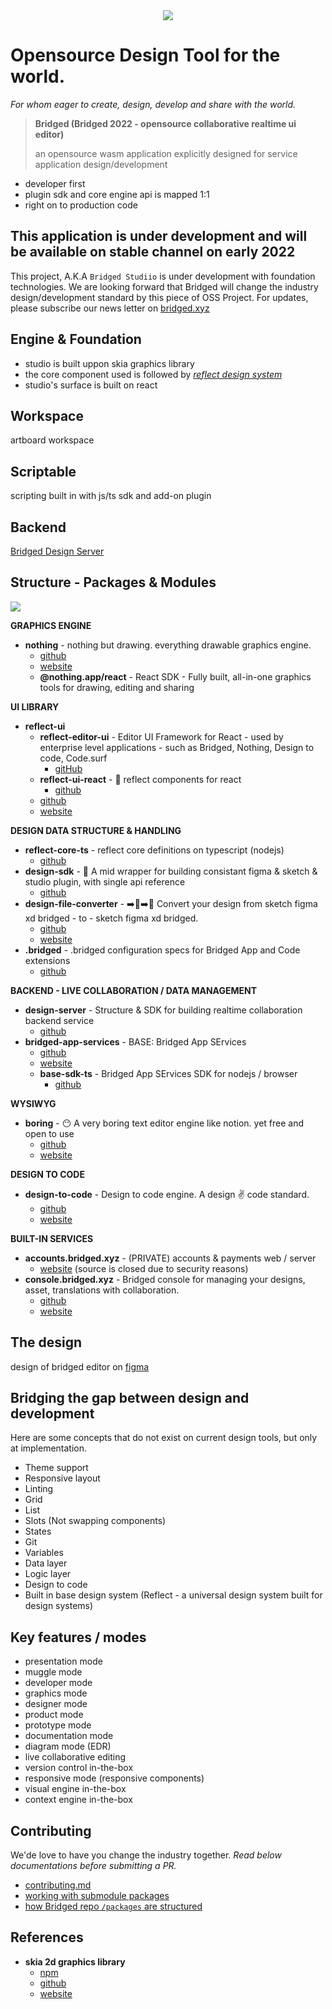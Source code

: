 <div style="text-align:center"><img src="./branding/bridged-2020-type-logo.png"/></div>



# Opensource Design Tool for the world.
*For whom eager to create, design, develop and share with the world.*

> **Bridged (Bridged 2022 - opensource collaborative realtime ui editor)**
> 
> an opensource wasm application explicitly designed for service application design/development

- developer first
- plugin sdk and core engine api is mapped 1:1
- right on to production code

## This application is under development and will be available on stable channel on early 2022

This project, A.K.A `Bridged Studiio` is under development with foundation technologies. We are looking forward that Bridged will change the industry design/development standard by this piece of OSS Project. For updates, please subscribe our news letter on [bridged.xyz](https://bridged.xyz)

## Engine & Foundation

- studio is built uppon skia graphics library
- the core component used is followed by _[reflect design system](https://github.com/bridgedxyz/reflect.bridged.xyz)_
- studio's surface is built on react



## Workspace

artboard workspace

## Scriptable

scripting built in with js/ts sdk and add-on plugin



## Backend

[Bridged Design Server](https://github.com/bridgedxyz/design-server)



## Structure - Packages & Modules

![](./branding/project-maps.png)

**GRAPHICS ENGINE**

- **nothing** - nothing but drawing. everything drawable graphics engine.
  - [github](https://github.com/bridgedxyz/nothing)
  - [website](https://nothing.app/)
  - **@nothing.app/react** - React SDK - Fully built, all-in-one graphics tools for drawing, editing and sharing

**UI LIBRARY**

- **reflect-ui**
  - **reflect-editor-ui** - Editor UI Framework for React - used by enterprise level applications - such as Bridged, Nothing, Design to code, Code.surf
    - [gitHub](https://github.com/bridgedxyz/reflect-editor-ui)
  - **reflect-ui-react** - 🌊 reflect components for react
    - [github](github.com/bridgedxyz/reflect-ui-react)
  - [github](https://github.com/reflect-ui)
  - [website](https://reflect-ui.com)

**DESIGN DATA STRUCTURE & HANDLING**

- **reflect-core-ts** - reflect core definitions on typescript (nodejs)
  - [github](https://github.com/bridgedxyz/reflect-core-ts)
- **design-sdk** - 🎨 A mid wrapper for building consistant figma & sketch & studio plugin, with single api reference
  - [github](github.com/bridgedxyz/design-sdk)
- **design-file-converter** - ➡️🎨➡️🎨 Convert your design from sketch figma xd bridged - to - sketch figma xd bridged.
  - [github](https://github.com/bridgedxyz/design-file-converter)
  - [website](https://bridged.xyz/convert-design)
- **.bridged** - .bridged configuration specs for Bridged App and Code extensions
  - [github](https://github.com/bridgedxyz/.bridged)

**BACKEND - LIVE COLLABORATION / DATA MANAGEMENT**

- **design-server** - Structure & SDK for building realtime collaboration backend service
  - [github](https://github.com/bridgedxyz/design-server)
- **bridged-app-services** - BASE: Bridged App SErvices
  - [github](https://github.com/bridgedxyz/bridged-app-services)
  - [website](https://bridged.cc)
  - **base-sdk-ts** - Bridged App SErvices SDK for nodejs / browser
    - [github](https://github.com/bridgedxyz/base-sdk-ts)

**WYSIWYG**

* **boring** - 😶 A very boring text editor engine like notion. yet free and open to use
  * [github](https://github.com/bridgedxyz/boring)
  * [website](https://boring.so/)

**DESIGN TO CODE**

- **design-to-code** - Design to code engine. A design ✌️ code standard.
  - [github](https://github.com/bridgedxyz/design-to-code/)
  - [website](https://designto.codes/)

**BUILT-IN SERVICES**

* **accounts.bridged.xyz** - (PRIVATE) accounts & payments web / server
  * [website](https://accounts.bridged.xyz) (source is closed due to security reasons)
* **console.bridged.xyz** - Bridged console for managing your designs, asset, translations with collaboration.
  * [github](https://github.com/bridgedxyz/console.bridged.xyz)
  * [website](https://console.bridged.xyz)



## The design

design of bridged editor on [figma](https://www.figma.com/file/Y0Gh77AqBoHH7dG1GtK3xF/bridged?node-id=0%3A1)


## Bridging the gap between design and development
Here are some concepts that do not exist on current design tools, but only at implementation.
- Theme support
- Responsive layout
- Linting
- Grid
- List
- Slots (Not swapping components)
- States
- Git
- Variables
- Data layer
- Logic layer
- Design to code
- Built in base design system (Reflect - a universal design system built for design systems)


## Key features / modes

- presentation mode
- muggle mode
- developer mode
- graphics mode
- designer mode
- product mode
- prototype mode
- documentation mode
- diagram mode (EDR)
- live collaborative editing
- version control in-the-box
- responsive mode (responsive components)
- visual engine in-the-box
- context engine in-the-box

## Contributing

We'de love to have you change the industry together. _Read below documentations before submitting a PR._

- [contributing.md](./CONTRIBUTING.md)
- [working with submodule packages](https://github.com/bridgedxyz/.github/blob/main/contributing/working-with-submodules.md)
- [how Bridged repo `/packages` are structured](./packages)

## References

- **skia 2d graphics library**
  - [npm](https://www.npmjs.com/package/canvaskit-wasm)
  - [github](https://github.com/google/skia/tree/master/modules/canvaskit)
  - [website](https://skia.org/user/modules/canvaskit)
